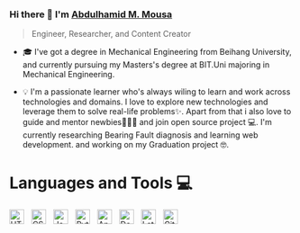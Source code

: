 ### Hi there 👋 I'm [Abdulhamid M. Mousa](https://www.linkedin.com/in/abdulhamid-m-mousa-833a49204/)
> Engineer, Researcher, and Content Creator

- 🎓 I've got a degree in Mechanical Engineering from Beihang University, and currently pursuing my Masters's degree at BIT.Uni majoring in Mechanical Engineering. 

- 💡 I'm a passionate learner who's always wiling to learn and work across technologies and domains. I love to explore new technologies and leverage them to solve real-life problems✨. Apart from that i also love to guide and mentor newbies👨🏽‍💻 and join open source project 💻. I'm currently researching Bearing Fault diagnosis and learning web development. and working on my Graduation project 🤓. 


# Languages and Tools 💻  
<img align="left" alt="HTML5" width="26px" src="https://cdn.jsdelivr.net/gh/devicons/devicon/icons/html5/html5-original.svg" style="padding-right:10px;" />
<img align="left" alt="CSS3" width="26px" src="https://cdn.jsdelivr.net/gh/devicons/devicon/icons/css3/css3-original.svg" style="padding-right:10px;" />
<img align="left" alt="JavaScript" width="26px" src="https://cdn.jsdelivr.net/gh/devicons/devicon/icons/javascript/javascript-original.svg" style="padding-right:10px;" />
<img align="left" alt="Python" width="26px" src="https://upload.wikimedia.org/wikipedia/commons/thumb/c/c3/Python-logo-notext.svg/1200px-Python-logo-notext.svg.png" style="padding-right:10px;" />
<img align="left" alt="Ansible" width="26px" src="https://avatars.githubusercontent.com/u/1507452?s=200&v=4" style="padding-right:10px;" />
<img align="left" alt="Docker" width="26px" src="https://developers.redhat.com/sites/default/files/styles/article_feature/public/blog/2014/05/homepage-docker-logo.png?itok=zx0e-vcP" style="padding-right:10px;" />
<img align="left" alt="Latex" width="26px" src="https://upload.wikimedia.org/wikipedia/commons/thumb/9/92/LaTeX_logo.svg/2560px-LaTeX_logo.svg.png" style="padding-right:10px;" />
<img align="left" alt="Git" width="26px" src="https://cdn.jsdelivr.net/gh/devicons/devicon/icons/git/git-original.svg" style="padding-right:10px;" />
<br>
